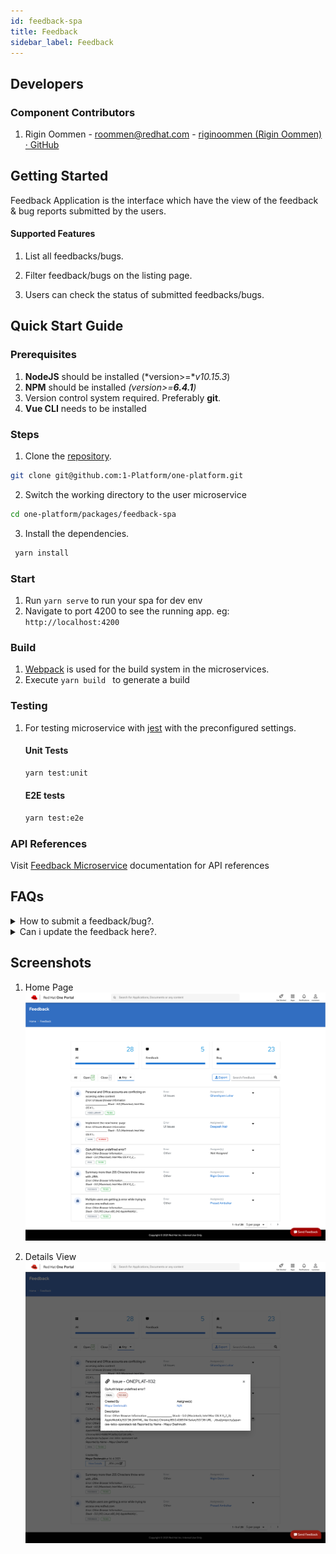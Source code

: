 ```yaml
---
id: feedback-spa
title: Feedback
sidebar_label: Feedback
---
```

## Developers

### Component Contributors

1. Rigin Oommen - [roommen@redhat.com](mailto:roommen@redhat.com) - [riginoommen (Rigin Oommen) · GitHub](https://github.com/riginoommen)

## Getting Started

Feedback Application is the interface which have the view of the feedback & bug reports submitted by the users.

#### Supported Features

1. List all feedbacks/bugs.

2. Filter feedback/bugs on the listing page.

3. Users can check the status of submitted feedbacks/bugs.

## Quick Start Guide
### Prerequisites

1. **NodeJS**  should be installed (*version>=**v10.15.3*)
2. **NPM** should be installed *(version>=**6.4.1**)*
3. Version control system required. Preferably **git**.
4. **Vue CLI** needs to be installed
### Steps

1. Clone the [repository](https://github.com/1-Platform/one-platform).

 ```sh
 git clone git@github.com:1-Platform/one-platform.git
 ```

2. Switch the working directory to the user  microservice

 ```sh
 cd one-platform/packages/feedback-spa
 ```

3. Install the dependencies.

 ```sh
  yarn install
 ```
### Start

1. Run ```yarn serve``` to run your spa for dev env
2. Navigate to port 4200 to see the running app.
 eg: `http://localhost:4200`
### Build

1. [Webpack](https://webpack.js.org) is used for the build system in the microservices.
2. Execute ```yarn build ``` to generate a build
### Testing

1. For testing microservice with [jest](https://jestjs.io/) with the preconfigured settings.

    #### Unit Tests
    ```sh
    yarn test:unit
    ```
    #### E2E tests
    ```sh
    yarn test:e2e
    ```

### API References
Visit [Feedback Microservice](/docs/microservices/feedback/feedback-service) documentation for API references
## FAQs

<details>
<summary>How to submit a feedback/bug?.</summary>
Feedback can be submitted through <a href="https://www.npmjs.com/package/@one-platform/opc-feedback">opc-feedback</a>webcomponent only. SPA does n't have the functionality to create a new SPA.
</details>
<details>
<summary>Can i update the feedback here?.</summary>
No. Thats possible only with the integration(Jira/GitHub/GitLab) supported for that feedback/bug?
</details>

## Screenshots

1. Home Page
![Home](home.svg)

2. Details View
![Details](details.svg)
